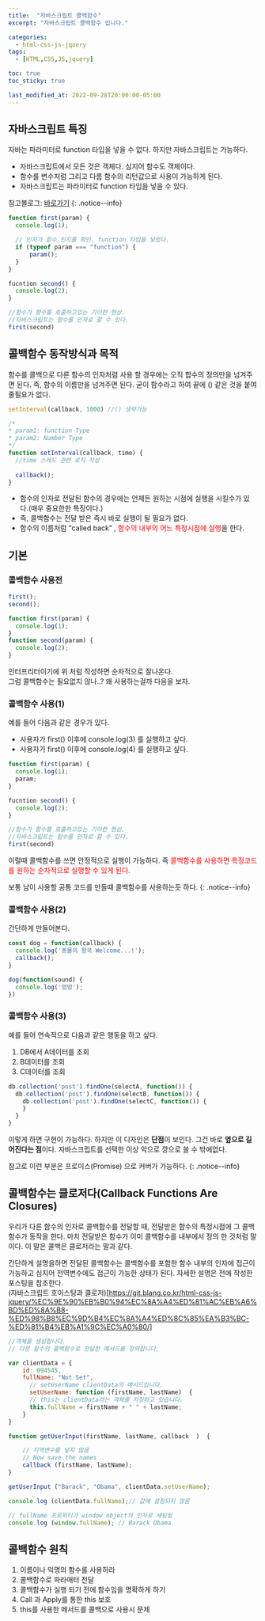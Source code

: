 ```yaml
---
title:  "자바스크립트 콜백함수"
excerpt: "자바스크립트 콜백함수 입니다."

categories:
  - html-css-js-jquery
tags:
  - [HTML,CSS,JS,jquery]

toc: true
toc_sticky: true

last_modified_at: 2022-09-28T20:00:00-05:00
---
```


## 자바스크립트 특징
자바는 파라미터로 function 타입을 넣을 수 없다. 하지만 자바스크립트는 가능하다.
- 자바스크립트에서 모든 것은 객체다. 심지어 함수도 객체이다.
- 함수를 변수처럼 그리고 다름 함수의 리턴값으로 사용이 가능하게 된다.
- 자바스크립트는 파라미터로 function 타입을 넣을 수 있다.

참고블로그: [바로가기](https://yubylab.tistory.com/entry/%EC%9E%90%EB%B0%94%EC%8A%A4%ED%81%AC%EB%A6%BD%ED%8A%B8%EC%9D%98-%EC%BD%9C%EB%B0%B1%ED%95%A8%EC%88%98-%EC%9D%B4%ED%95%B4%ED%95%98%EA%B8%B0)
{: .notice--info}
  
  
```js
function first(param) {
  console.log(1);

  // 인자가 함수 인지를 확인. function 타입을 넣었다.
  if (typeof param === "function") {
      param();
  } 
}

fucntion second() {
  console.log(2);
}

//함수가 함수를 호출하고있는 기이한 현상.
//자바스크립트는 함수를 인자로 할 수 있다.
first(second) 

```

## 콜백함수 동작방식과 목적
함수를 콜백으로 다른 함수의 인자처럼 사용 할 경우에는 오직 합수의 정의만을 넘겨주면 된다. 
즉, 함수의 이름만을 넘겨주면 된다. 굳이 함수라고 하여 끝에 () 같은 것을 붙여줄필요가 없다.

```js
setInterval(callback, 1000) //() 생략가능

/* 
* param1: function Type
* param2: Number Type
*/ 
function setInterval(callback, time) {
  //time 스레드 관련 로직 작성
  
  callback();
}

```

- 함수의 인자로 전달된 함수의 경우에는 언제든 원하는 시점에 실행을 시킬수가 있다.(매우 중요한한 특징이다.)
- 즉, 콜백함수는 전달 받은 즉시 바로 실행이 될 필요가 없다.
- 함수의 이름처럼 “called back” , <span style='color:red'>함수의 내부의 어느 특정시점에 실행</span>을 한다.


## 기본
### 콜백함수 사용전

```js
first();
second();

function first(param) {
  console.log(1);
}
function second(param) {
  console.log(2);
}

```

인터프리터이기에 위 처럼 작성하면 순차적으로 잘나온다.  
그럼 콜백함수는 필요없지 않나..? 왜 사용하는걸까 다음을 보자.


### 콜백함수 사용(1)
예를 들어 다음과 같은 경우가 있다.  
- 사용자가 first() 이후에 console.log(3) 를 실행하고 싶다.
- 사용자가 first() 이후에 console.log(4) 를 실행하고 싶다.

```js
function first(param) {
  console.log(1);
  param;
}

fucntion second() {
  console.log(2);
}

//함수가 함수를 호출하고있는 기이한 현상.
//자바스크립트는 함수를 인자로 할 수 있다.
first(second) 

```

이럴때 콜백함수를 쓰면 안정적으로 실행이 가능하다. 
즉 <sapn style='color:red'>콜백함수를 사용하면 특정코드를 원하는 순차적으로 실행할 수 있게 된다.</sapn>  
  
보통 남이 사용할 공통 코드를 만들때 콜백함수를 사용하는듯 하다.
{: .notice--info}

### 콜백함수 사용(2)
간단하게 만들어본다.

```js
const dog = function(callback) {
  console.log('동물의 왕국 Welcome...!');
  callback();
}

dog(function(sound) {
  console.log('멍멍');
})

```

### 콜백함수 사용(3)
예를 들어 연속적으로 다음과 같은 행동을 하고 싶다.  
1. DB에서 A데이터를 조회
2. B데이터를 조회
3. C데이터를 조회

```js
db.collection('post').findOne(selectA, function()) {
  db.collection('post').findOne(selectB, function()) {
    db.collection('post').findOne(selectC, function()) {
    }
  }
}

```

이렇게 하면 구현이 가능하다. 하지만 이 디자인은 **단점**이 보인다. 
그건 바로 **옆으로 길어진다는 점**이다. 자바스크립트를 선택한 이상 악으로 깡으로 쓸 수 밖에없다.

참고로 이런 부분은 프로미스(Promise) 으로 커버가 가능하다.
{: .notice--info}


## 콜백함수는 클로저다(Callback Functions Are Closures)
우리가 다른 함수의 인자로 콜백함수를 전달할 때, 전달받은 함수의 특정시점에 그 콜백함수가 동작을 한다. 마치 전달받은 함수가 이미 콜백함수를 내부에서 정의 한 것처럼 말이다.
이 말은 콜백은 클로저라는 말과 같다.  
  
간단하게 설명을하면 전달된 콜백함수는 콜백함수를 포함한 함수 내부의 인자에 접근이 가능하고 심지어 전역변수에도 접근이 가능한 상태가 된다. 자세한 설명은 전에 작성한 포스팅을 참조한다.  
(자바스크립트 호이스팅과 클로저)[https://git.blang.co.kr/html-css-js-jquery/%EC%9E%90%EB%B0%94%EC%8A%A4%ED%81%AC%EB%A6%BD%ED%8A%B8-%ED%98%B8%EC%9D%B4%EC%8A%A4%ED%8C%85%EA%B3%BC-%ED%81%B4%EB%A1%9C%EC%A0%80/]

```js
//객체를 생성합니다.
// 다른 함수의 콜백함수로 전달한 메서드를 정의합니다.

var clientData = {
    id: 094545,
    fullName: "Not Set",
      // setUserName clientData의 메서드입니다.
      setUserName: function (firstName, lastName)  {
      // this는 clientData라는 객체를 지칭하고 있습니다.
      this.fullName = firstName + " " + lastName;
    }
}

function getUserInput(firstName, lastName, callback  )  {

    // 지역변수를 넣지 않음
    // Now save the names
    callback (firstName, lastName);
}

getUserInput ("Barack", "Obama", clientData.setUserName);

console.log (clientData.fullName);// 값에 설정되지 않음

// fullName 프로퍼티가 window object의 인자로 세팅됨
console.log (window.fullName); // Barack Obama

```



## 콜백함수 원칙
1. 이름이나 익명의 함수를 사용하라
2. 콜백함수로 파라매터 전달
3. 콜백함수가 실행 되기 전에 함수임을 명확하게 하기
4. Call 과 Apply를 통한 this 보호 
5. this를 사용한 메서드를 콜백으로 사용시 문제

